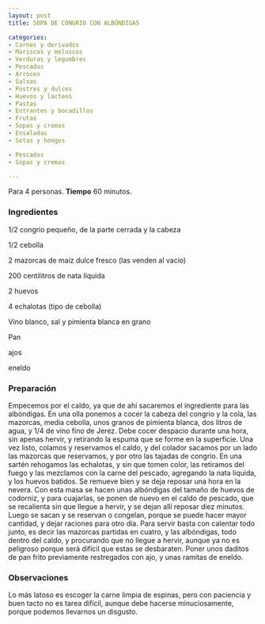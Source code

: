 ```yaml
---
layout: post
title: SOPA DE CONGRIO CON ALBÓNDIGAS

categories:
- Carnes y derivados
- Mariscos y moluscos
- Verduras y legumbres
- Pescados
- Arroces
- Salsas
- Postres y dulces
- Huevos y lacteos
- Pastas
- Entrantes y bocadillos
- Frutas
- Sopas y cremas
- Ensaladas
- Setas y hongos

- Pescados
- Sopas y cremas

---
```


Para 4 personas.
<b>Tiempo</b> 60 minutos.

<h3>Ingredientes</h3>

1/2 congrio pequeño, de la parte cerrada y la cabeza

1/2 cebolla

2 mazorcas de maíz dulce fresco (las venden al vacío)

200 centilitros de nata líquida

2 huevos

4 echalotas (tipo de cebolla)

Vino blanco, sal y pimienta blanca en grano

Pan

ajos

eneldo

<h3>Preparación</h3>

Empecemos por el caldo, ya que de ahí sacaremos el ingrediente para las albóndigas. En una olla ponemos a cocer la cabeza del congrio y la cola, las mazorcas, media cebolla, unos granos de pimienta blanca, dos litros de agua, y 1/4 de vino fino de Jerez. Debe cocer despacio durante una hora, sin apenas hervir, y retirando la espuma que se forme en la superficie. Una vez listo, colamos y reservamos el caldo, y del colador sacamos por un lado las mazorcas que reservamos, y por otro las tajadas de congrio. En una sartén rehogamos las echalotas, y sin que tomen color, las retiramos del fuego y las mezclamos con la carne del pescado, agregando la nata líquida, y los huevos batidos. Se remueve bien y se deja reposar una hora en la nevera. Con esta masa se hacen unas albóndigas del tamaño de huevos de codorniz, y para cuajarlas, se ponen de nuevo en el caldo de pescado, que se recalienta sin que llegue a hervir, y se dejan allí reposar diez minutos. Luego se sacan y se reservan o congelan, porque se puede hacer mayor cantidad, y dejar raciones para otro día. Para servir basta con calentar todo junto, es decir las mazorcas partidas en cuatro, y las albóndigas, todo dentro del caldo, y procurando que no llegue a hervir, aunque ya no es peligroso porque será difícil que estas se desbaraten. Poner unos daditos de pan frito previamente restregados con ajo, y unas ramitas de eneldo.

<h3>Observaciones</h3>

Lo más latoso es escoger la carne limpia de espinas, pero con paciencia y buen tacto no es tarea difícil, aunque debe hacerse minuciosamente, porque podemos llevarnos un disgusto.

